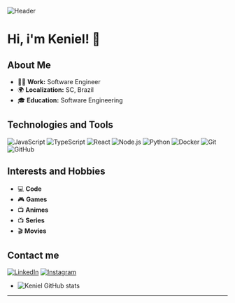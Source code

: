 ![Header](https://i.pinimg.com/originals/e8/f9/fe/e8f9feac456fc8e449e99afa56bb1752.gif)

# Hi, i'm Keniel! 👋

## About Me

- 👨‍💻 **Work:** Software Engineer
- 🌍 **Localization:** SC, Brazil
- 🎓 **Education:** Software Engineering

## Technologies and Tools

![JavaScript](https://img.shields.io/badge/JavaScript-F7DF1E?style=for-the-badge&logo=javascript&logoColor=black)
![TypeScript](https://img.shields.io/badge/TypeScript-007ACC?style=for-the-badge&logo=typescript&logoColor=white)
![React](https://img.shields.io/badge/React-20232A?style=for-the-badge&logo=react&logoColor=61DAFB)
![Node.js](https://img.shields.io/badge/Node.js-43853D?style=for-the-badge&logo=node-dot-js&logoColor=white)
![Python](https://img.shields.io/badge/Python-3776AB?style=for-the-badge&logo=python&logoColor=white)
![Docker](https://img.shields.io/badge/Docker-2496ED?style=for-the-badge&logo=docker&logoColor=white)
![Git](https://img.shields.io/badge/Git-F05032?style=for-the-badge&logo=git&logoColor=white)
![GitHub](https://img.shields.io/badge/GitHub-181717?style=for-the-badge&logo=github&logoColor=white)

## Interests and Hobbies

- 💻 **Code**
- 🎮 **Games**
- 📺 **Animes**
- 📺 **Series**
- 🎬 **Movies**

## Contact me

[![LinkedIn](https://img.shields.io/badge/LinkedIn-0077B5?style=for-the-badge&logo=linkedin&logoColor=white)](https://www.linkedin.com/in/keniel-nunes/)
[![Instagram](https://img.shields.io/badge/Instagram-E4405F?style=for-the-badge&logo=instagram&logoColor=white)](https://www.instagram.com/keny_alves/)

- ![Keniel GitHub stats](https://github-readme-stats.vercel.app/api?username=kenielnunes&show_icons=true&theme=radical)

---
